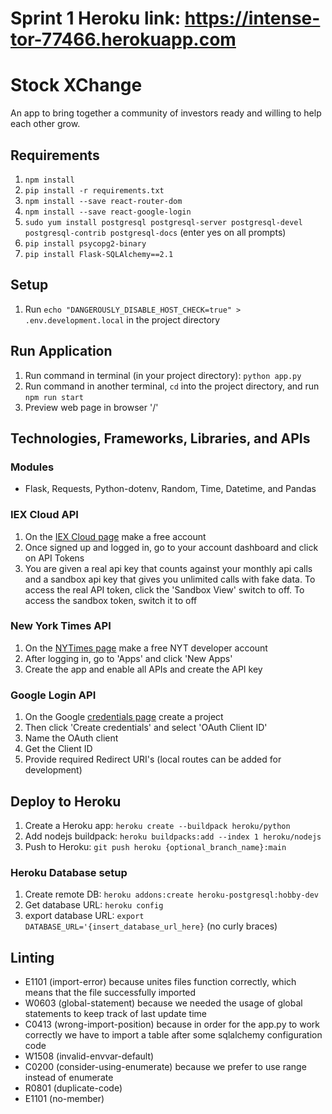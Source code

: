 # Sprint 1 Heroku link: https://intense-tor-77466.herokuapp.com
# Stock XChange
An app to bring together a community of investors ready and willing to help each other grow.

## Requirements
1. `npm install`
2. `pip install -r requirements.txt`
3. `npm install --save react-router-dom`
4. `npm install --save react-google-login`
5. `sudo yum install postgresql postgresql-server postgresql-devel postgresql-contrib postgresql-docs` (enter yes on all prompts)
6. `pip install psycopg2-binary`
7. `pip install Flask-SQLAlchemy==2.1`

## Setup
1. Run `echo "DANGEROUSLY_DISABLE_HOST_CHECK=true" > .env.development.local` in the project directory

## Run Application
1. Run command in terminal (in your project directory): `python app.py`
2. Run command in another terminal, `cd` into the project directory, and run `npm run start`
3. Preview web page in browser '/'

## Technologies, Frameworks, Libraries, and APIs
### Modules
+ Flask, Requests, Python-dotenv, Random, Time, Datetime, and Pandas
### IEX Cloud API
1. On the [IEX Cloud page](https://iexcloud.io/) make a free account
2. Once signed up and logged in, go to your account dashboard and click on API Tokens
3. You are given a real api key that counts against your monthly api calls and a sandbox api key that gives you unlimited calls with fake data. To access the real API token, click the 'Sandbox View' switch to off. To access the sandbox token, switch it to off

### New York Times API
1. On the [NYTimes page](https://developer.nytimes.com/) make a free NYT developer account
2. After logging in, go to 'Apps' and click 'New Apps'
3. Create the app and enable all APIs and create the API key

### Google Login API
1. On the Google [credentials page](https://console.cloud.google.com/apis/credentials) create a project
2. Then click 'Create credentials' and select 'OAuth Client ID'
3. Name the OAuth client
4. Get the Client ID
4. Provide required Redirect URI's (local routes can be added for development)

## Deploy to Heroku

1. Create a Heroku app: `heroku create --buildpack heroku/python`
2. Add nodejs buildpack: `heroku buildpacks:add --index 1 heroku/nodejs`
3. Push to Heroku: `git push heroku {optional_branch_name}:main`

### Heroku Database setup
1. Create remote DB: `heroku addons:create heroku-postgresql:hobby-dev`
2. Get database URL: `heroku config`
3. export database URL: `export DATABASE_URL='{insert_database_url_here}` (no curly braces)

## Linting 
+ E1101 (import-error) because unites files function correctly, which means that the file successfully imported
+ W0603 (global-statement) because we needed the usage of global statements to keep track of last update time
+ C0413 (wrong-import-position) because in order for the app.py to work correctly we have to import a table after some sqlalchemy configuration code
+ W1508 (invalid-envvar-default)
+ C0200 (consider-using-enumerate) because we prefer to use range instead of enumerate
+ R0801 (duplicate-code) 
+ E1101 (no-member)
